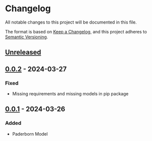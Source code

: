 # Changelog

All notable changes to this project will be documented in this file.

The format is based on [Keep a Changelog](https://keepachangelog.com/en/1.1.0/),
and this project adheres to [Semantic Versioning](https://semver.org/spec/v2.0.0.html).

## [Unreleased]

## [0.0.2] - 2024-03-27
### Fixed
 - Missing requirements and missing models in pip package

## [0.0.1] - 2024-03-26
### Added
 - Paderborn Model 

[unreleased]: https://github.com/upb-lea/mag-net-hub/compare/v0.0.2...HEAD
[0.0.2]: https://github.com/upb-lea/mag-net-hub/compare/v0.0.1...v0.0.2
[0.0.1]: https://github.com/upb-lea/mag-net-hub/releases/tag/v0.0.1
